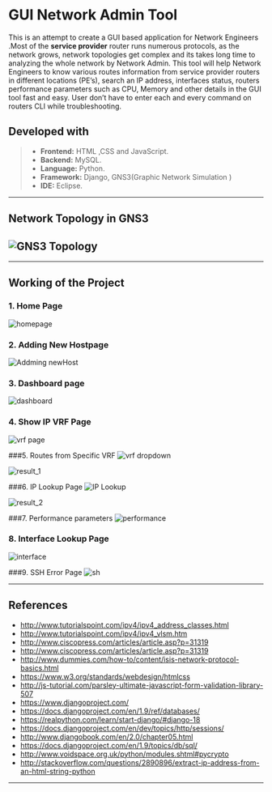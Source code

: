 GUI Network Admin Tool 
===================


This is an attempt to create a GUI based application for Network Engineers .Most of the **service provider** router runs numerous protocols, as the network grows, network topologies get complex and its takes long time to analyzing the whole network by Network Admin. This tool will help Network Engineers  to know various routes information from service provider routers in different locations (PE’s), search an IP address, interfaces status, routers performance parameters such as CPU, Memory and other details in the GUI tool fast and easy. User don’t have to enter each and every command on routers CLI while troubleshooting.



Developed   with  
-------------------------

> - **Frontend:**    HTML ,CSS and JavaScript.
> - **Backend:**     MySQL.
> - **Language:**    Python.
> - **Framework:**  Django, GNS3(Graphic Network Simulation )
> - **IDE:**             Eclipse.

----------


Network Topology in GNS3
--------------------------------------


![GNS3 Topology](https://github.com/gu9/networkadmintool/blob/master/pics/topology.png)
----------

--------------------------------
Working of the Project
-----------------------------

### 1. Home Page 
![homepage](https://github.com/gu9/networkadmintool/blob/master/pics/home_page.png)

### 2. Adding New Hostpage
![Addming newHost](https://github.com/gu9/networkadmintool/blob/master/pics/new_add_host.png)

### 3. Dashboard page
![dashboard](https://github.com/gu9/networkadmintool/blob/master/pics/dashboard.png)

### 4. Show IP VRF Page
![vrf page](https://github.com/gu9/networkadmintool/blob/master/pics/vrf_show.png)

###5. Routes from Specific VRF 
![vrf dropdown](https://github.com/gu9/networkadmintool/blob/master/pics/vrf_drop_down.png)

![result_1](https://github.com/gu9/networkadmintool/blob/master/pics/vrf_d_result.png)

###6. IP Lookup Page
![IP Lookup](https://github.com/gu9/networkadmintool/blob/master/pics/iplookupresult.png)

![result_2](https://github.com/gu9/networkadmintool/blob/master/pics/vrf_result_lookup.png) 

###7. Performance parameters
![performance](https://github.com/gu9/networkadmintool/blob/master/pics/parameter.png)

### 8. Interface Lookup Page
![interface](https://github.com/gu9/networkadmintool/blob/master/pics/interface.png)

###9. SSH Error Page
![sh](https://github.com/gu9/networkadmintool/blob/master/pics/error.png)

-----------------

References  
-------------------------
* http://www.tutorialspoint.com/ipv4/ipv4_address_classes.html
*  http://www.tutorialspoint.com/ipv4/ipv4_vlsm.htm
* http://www.ciscopress.com/articles/article.asp?p=31319
* http://www.ciscopress.com/articles/article.asp?p=31319
* http://www.dummies.com/how-to/content/isis-network-protocol-basics.html
* https://www.w3.org/standards/webdesign/htmlcss
* http://js-tutorial.com/parsley-ultimate-javascript-form-validation-library-507
* https://www.djangoproject.com/
* https://docs.djangoproject.com/en/1.9/ref/databases/
* https://realpython.com/learn/start-django/#django-18
* https://docs.djangoproject.com/en/dev/topics/http/sessions/
* http://www.djangobook.com/en/2.0/chapter05.html
* https://docs.djangoproject.com/en/1.9/topics/db/sql/
* http://www.voidspace.org.uk/python/modules.shtml#pycrypto
* http://stackoverflow.com/questions/2890896/extract-ip-address-from-an-html-string-python

-------------------------

